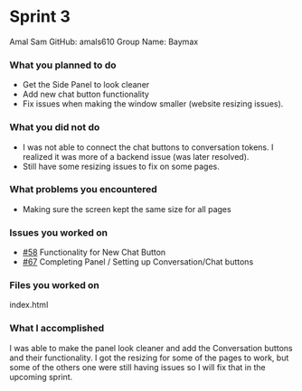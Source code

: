 # Sprint 3

Amal Sam
GitHub: amals610
Group Name: Baymax

### What you planned to do
- Get the Side Panel to look cleaner
- Add new chat button functionality
- Fix issues when making the window smaller (website resizing issues).

### What you did not do
- I was not able to connect the chat buttons to conversation tokens. I realized it was more of
  a backend issue (was later resolved).
- Still have some resizing issues to fix on some pages. 

### What problems you encountered
- Making sure the screen kept the same size for all pages

### Issues you worked on
- [#58](https://github.com/MariAuxHer/Baymax/issues/58) Functionality for New Chat Button 
- [#67](https://github.com/MariAuxHer/Baymax/issues/58) Completing Panel / Setting up Conversation/Chat buttons 

### Files you worked on
 index.html
 

### What I accomplished
I was able to make the panel look cleaner and add the Conversation buttons and their functionality.
I got the resizing for some of the pages to work, but some of the others one were still having issues so I will fix
that in the upcoming sprint. 
